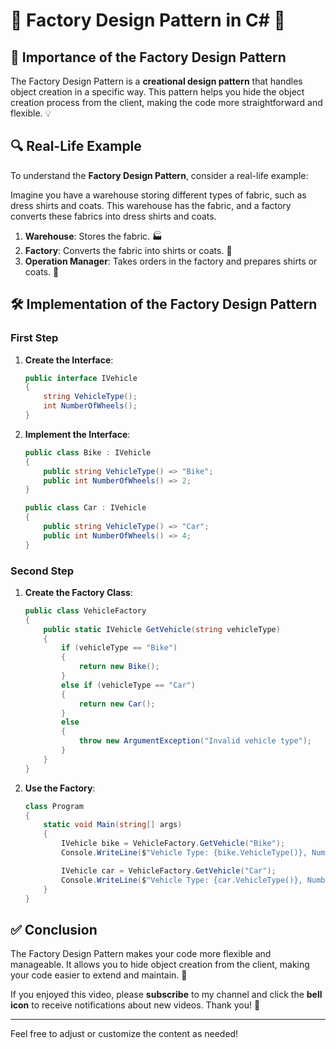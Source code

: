 
# 🎨 Factory Design Pattern in C# 🚀



## 📌 Importance of the Factory Design Pattern

The Factory Design Pattern is a **creational design pattern** that handles object creation in a specific way. This pattern helps you hide the object creation process from the client, making the code more straightforward and flexible. 💡

## 🔍 Real-Life Example

To understand the **Factory Design Pattern**, consider a real-life example:

Imagine you have a warehouse storing different types of fabric, such as dress shirts and coats. This warehouse has the fabric, and a factory converts these fabrics into dress shirts and coats.

1. **Warehouse**: Stores the fabric. 🏭
2. **Factory**: Converts the fabric into shirts or coats. 🧵
3. **Operation Manager**: Takes orders in the factory and prepares shirts or coats. 👔

## 🛠️ Implementation of the Factory Design Pattern

### First Step

1. **Create the Interface**:
   ```csharp
   public interface IVehicle
   {
       string VehicleType();
       int NumberOfWheels();
   }
   ```

2. **Implement the Interface**:
   ```csharp
   public class Bike : IVehicle
   {
       public string VehicleType() => "Bike";
       public int NumberOfWheels() => 2;
   }

   public class Car : IVehicle
   {
       public string VehicleType() => "Car";
       public int NumberOfWheels() => 4;
   }
   ```

### Second Step

1. **Create the Factory Class**:
   ```csharp
   public class VehicleFactory
   {
       public static IVehicle GetVehicle(string vehicleType)
       {
           if (vehicleType == "Bike")
           {
               return new Bike();
           }
           else if (vehicleType == "Car")
           {
               return new Car();
           }
           else
           {
               throw new ArgumentException("Invalid vehicle type");
           }
       }
   }
   ```

2. **Use the Factory**:
   ```csharp
   class Program
   {
       static void Main(string[] args)
       {
           IVehicle bike = VehicleFactory.GetVehicle("Bike");
           Console.WriteLine($"Vehicle Type: {bike.VehicleType()}, Number of Wheels: {bike.NumberOfWheels()}");

           IVehicle car = VehicleFactory.GetVehicle("Car");
           Console.WriteLine($"Vehicle Type: {car.VehicleType()}, Number of Wheels: {car.NumberOfWheels()}");
       }
   }
   ```

## ✅ Conclusion

The Factory Design Pattern makes your code more flexible and manageable. It allows you to hide object creation from the client, making your code easier to extend and maintain. 🌟

If you enjoyed this video, please **subscribe** to my channel and click the **bell icon** to receive notifications about new videos. Thank you! 🙏

---

Feel free to adjust or customize the content as needed!